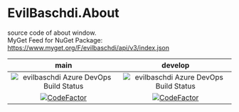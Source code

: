 # EvilBaschdi.About

source code of about window.\
MyGet Feed for NuGet Package: <https://www.myget.org/F/evilbaschdi/api/v3/index.json>

|                             main                             |                              develop                               |
| :----------------------------------------------------------: | :----------------------------------------------------------------: |
|  ![evilbaschdi Azure DevOps Build Status][buildStatusMain]   |    ![evilbaschdi Azure DevOps Build Status][buildStatusDevelop]    |
| [![CodeFactor][codeFactorMainBadge]][codeFactorMainOverview] | [![CodeFactor][codeFactorDevelopBadge]][codeFactorDevelopOverview] |

[buildStatusMain]: https://dev.azure.com/evilbaschdi/Main/_apis/build/status/Core/EvilBaschdi.About?branchName=main
[buildStatusDevelop]: https://dev.azure.com/evilbaschdi/Main/_apis/build/status/Core/EvilBaschdi.About?branchName=develop
[codeFactorMainBadge]: https://www.codefactor.io/repository/github/evilbaschdi/evilbaschdi.about/badge/main
[codeFactorMainOverview]: https://www.codefactor.io/repository/github/evilbaschdi/evilbaschdi.about/overview/main
[codeFactorDevelopBadge]: https://www.codefactor.io/repository/github/evilbaschdi/evilbaschdi.about/badge/develop
[codeFactorDevelopOverview]: https://www.codefactor.io/repository/github/evilbaschdi/evilbaschdi.about/overview/develop
